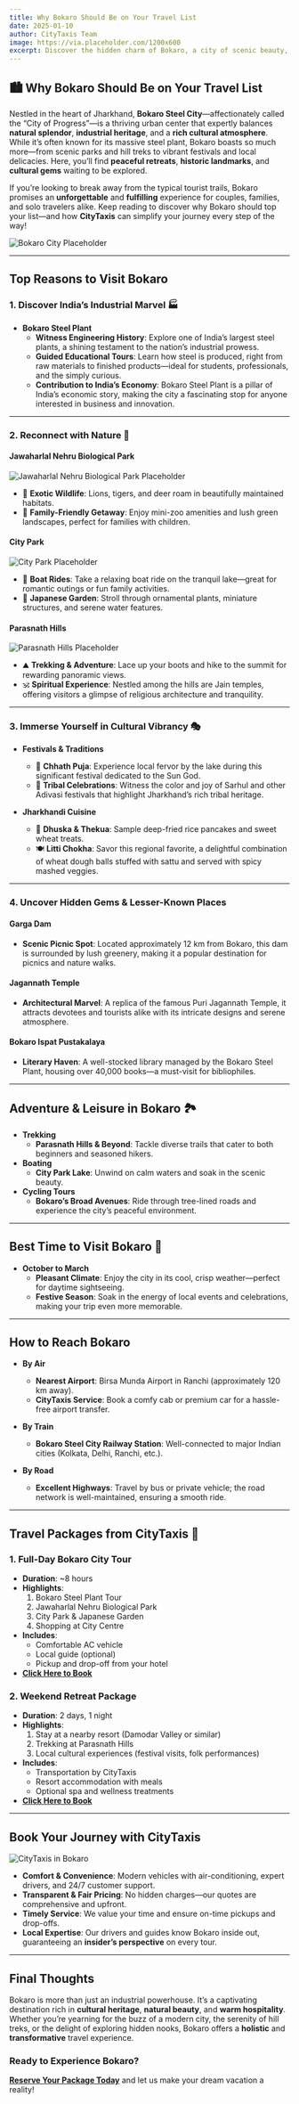 ```yaml
---
title: Why Bokaro Should Be on Your Travel List
date: 2025-01-10
author: CityTaxis Team
image: https://via.placeholder.com/1200x600
excerpt: Discover the hidden charm of Bokaro, a city of scenic beauty, cultural vibrancy, and industrial heritage. Perfect for a unique travel experience!
---
```


## 🏙️ **Why Bokaro Should Be on Your Travel List**

Nestled in the heart of Jharkhand, **Bokaro Steel City**—affectionately called the “City of Progress”—is a thriving urban center that expertly balances **natural splendor**, **industrial heritage**, and a **rich cultural atmosphere**. While it’s often known for its massive steel plant, Bokaro boasts so much more—from scenic parks and hill treks to vibrant festivals and local delicacies. Here, you’ll find **peaceful retreats**, **historic landmarks**, and **cultural gems** waiting to be explored.

If you’re looking to break away from the typical tourist trails, Bokaro promises an **unforgettable** and **fulfilling** experience for couples, families, and solo travelers alike. Keep reading to discover why Bokaro should top your list—and how **CityTaxis** can simplify your journey every step of the way!

![Bokaro City Placeholder](https://via.placeholder.com/1200x600)

---

## **Top Reasons to Visit Bokaro**

### 1. **Discover India’s Industrial Marvel** 🏭

- **Bokaro Steel Plant**  
  - **Witness Engineering History**: Explore one of India’s largest steel plants, a shining testament to the nation’s industrial prowess.  
  - **Guided Educational Tours**: Learn how steel is produced, right from raw materials to finished products—ideal for students, professionals, and the simply curious.  
  - **Contribution to India’s Economy**: Bokaro Steel Plant is a pillar of India’s economic story, making the city a fascinating stop for anyone interested in business and innovation.

---

### 2. **Reconnect with Nature** 🌳

#### **Jawaharlal Nehru Biological Park**
![Jawaharlal Nehru Biological Park Placeholder](https://via.placeholder.com/800x400)
- 🦁 **Exotic Wildlife**: Lions, tigers, and deer roam in beautifully maintained habitats.  
- 🌸 **Family-Friendly Getaway**: Enjoy mini-zoo amenities and lush green landscapes, perfect for families with children.

#### **City Park**
![City Park Placeholder](https://via.placeholder.com/800x400)
- 🚤 **Boat Rides**: Take a relaxing boat ride on the tranquil lake—great for romantic outings or fun family activities.  
- 🌅 **Japanese Garden**: Stroll through ornamental plants, miniature structures, and serene water features.

#### **Parasnath Hills**
![Parasnath Hills Placeholder](https://via.placeholder.com/800x400)
- ⛰️ **Trekking & Adventure**: Lace up your boots and hike to the summit for rewarding panoramic views.  
- 🕉️ **Spiritual Experience**: Nestled among the hills are Jain temples, offering visitors a glimpse of religious architecture and tranquility.

---

### 3. **Immerse Yourself in Cultural Vibrancy** 🎭

- **Festivals & Traditions**  
  - 🎇 **Chhath Puja**: Experience local fervor by the lake during this significant festival dedicated to the Sun God.  
  - 🎉 **Tribal Celebrations**: Witness the color and joy of Sarhul and other Adivasi festivals that highlight Jharkhand’s rich tribal heritage.

- **Jharkhandi Cuisine**  
  - 🍲 **Dhuska & Thekua**: Sample deep-fried rice pancakes and sweet wheat treats.  
  - 🍽️ **Litti Chokha**: Savor this regional favorite, a delightful combination of wheat dough balls stuffed with sattu and served with spicy mashed veggies.

---

### 4. **Uncover Hidden Gems & Lesser-Known Places**

#### **Garga Dam**
- **Scenic Picnic Spot**: Located approximately 12 km from Bokaro, this dam is surrounded by lush greenery, making it a popular destination for picnics and nature walks.

#### **Jagannath Temple**
- **Architectural Marvel**: A replica of the famous Puri Jagannath Temple, it attracts devotees and tourists alike with its intricate designs and serene atmosphere.

#### **Bokaro Ispat Pustakalaya**
- **Literary Haven**: A well-stocked library managed by the Bokaro Steel Plant, housing over 40,000 books—a must-visit for bibliophiles.

---

## **Adventure & Leisure in Bokaro** 🏞️

- **Trekking**  
  - **Parasnath Hills & Beyond**: Tackle diverse trails that cater to both beginners and seasoned hikers.  
- **Boating**  
  - **City Park Lake**: Unwind on calm waters and soak in the scenic beauty.  
- **Cycling Tours**  
  - **Bokaro’s Broad Avenues**: Ride through tree-lined roads and experience the city’s peaceful environment.

---

## **Best Time to Visit Bokaro** 📅

- **October to March**  
  - **Pleasant Climate**: Enjoy the city in its cool, crisp weather—perfect for daytime sightseeing.  
  - **Festive Season**: Soak in the energy of local events and celebrations, making your trip even more memorable.

---

## **How to Reach Bokaro**

- **By Air**  
  - **Nearest Airport**: Birsa Munda Airport in Ranchi (approximately 120 km away).  
  - **CityTaxis Service**: Book a comfy cab or premium car for a hassle-free airport transfer.

- **By Train**  
  - **Bokaro Steel City Railway Station**: Well-connected to major Indian cities (Kolkata, Delhi, Ranchi, etc.).

- **By Road**  
  - **Excellent Highways**: Travel by bus or private vehicle; the road network is well-maintained, ensuring a smooth ride.

---

## **Travel Packages from CityTaxis** 🚖

### 1. **Full-Day Bokaro City Tour**  
- **Duration**: ~8 hours  
- **Highlights**:  
  1. Bokaro Steel Plant Tour  
  2. Jawaharlal Nehru Biological Park  
  3. City Park & Japanese Garden  
  4. Shopping at City Centre  
- **Includes**:  
  - Comfortable AC vehicle  
  - Local guide (optional)  
  - Pickup and drop-off from your hotel  
- **[Click Here to Book](https://via.placeholder.com)**

### 2. **Weekend Retreat Package**  
- **Duration**: 2 days, 1 night  
- **Highlights**:  
  1. Stay at a nearby resort (Damodar Valley or similar)  
  2. Trekking at Parasnath Hills  
  3. Local cultural experiences (festival visits, folk performances)  
- **Includes**:  
  - Transportation by CityTaxis  
  - Resort accommodation with meals  
  - Optional spa and wellness treatments  
- **[Click Here to Book](https://via.placeholder.com)**

---

## **Book Your Journey with CityTaxis** 

![CityTaxis in Bokaro](https://via.placeholder.com/800x400)

- **Comfort & Convenience**: Modern vehicles with air-conditioning, expert drivers, and 24/7 customer support.  
- **Transparent & Fair Pricing**: No hidden charges—our quotes are comprehensive and upfront.  
- **Timely Service**: We value your time and ensure on-time pickups and drop-offs.  
- **Local Expertise**: Our drivers and guides know Bokaro inside out, guaranteeing an **insider’s perspective** on every tour.

---

## **Final Thoughts**

Bokaro is more than just an industrial powerhouse. It’s a captivating destination rich in **cultural heritage**, **natural beauty**, and **warm hospitality**. Whether you’re yearning for the buzz of a modern city, the serenity of hill treks, or the delight of exploring hidden nooks, Bokaro offers a **holistic** and **transformative** travel experience.

### **Ready to Experience Bokaro?**
**[Reserve Your Package Today](https://via.placeholder.com)** and let us make your dream vacation a reality!
